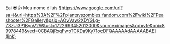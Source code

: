 Eai 😎👍
Meu nome é luis
![https://www.google.com/url?sa=i&url=https%3A%2F%2Fplantsvszombies.fandom.com%2Fwiki%2FPeashooter%2FGallery&psig=AOvVaw2XDYGLg-Z3zUi3P1BynV2W&ust=1722693452012000&source=images&cd=vfe&opi=89978449&ved=0CBAQjRxqFwoTCKDa9Ky71ocDFQAAAAAdAAAAABAE](link)
